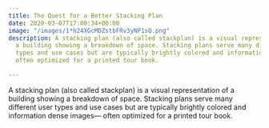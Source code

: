 ```yaml
---
title: The Quest for a Better Stacking Plan
date: 2020-03-07T17:00:34+00:00
image: "/images/1*h24XGcMDZstbFRv3yNP1sQ.png"
description: A stacking plan (also called stackplan) is a visual representation of
  a building showing a breakdown of space. Stacking plans serve many different user
  types and use cases but are typically brightly colored and information dense images—
  often optimized for a printed tour book.

---
```

A stacking plan (also called stackplan) is a visual representation of a building showing a breakdown of space. Stacking plans serve many different user types and use cases but are typically brightly colored and information dense images— often optimized for a printed tour book.